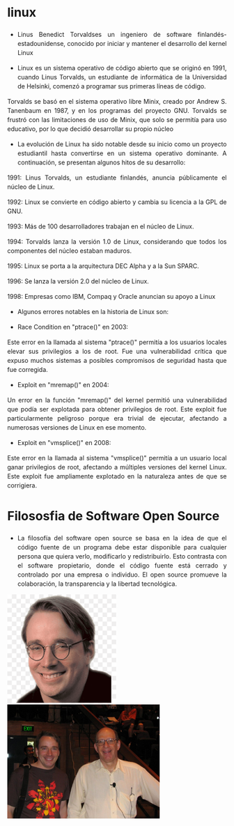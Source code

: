 <div style="line-height: 1.5;">
<div style="text-align: justify;">

# linux

- Linus Benedict Torvaldses un ingeniero de software finlandés-estadounidense,​ conocido por iniciar y mantener el desarrollo del kernel Linux

- Linux es un sistema operativo de código abierto que se originó en 1991, cuando Linus Torvalds, un estudiante de informática de la Universidad de Helsinki, comenzó a programar sus primeras líneas de código. 
 
Torvalds se basó en el sistema operativo libre Minix, creado por Andrew S. Tanenbaum en 1987, y en los programas del proyecto GNU. Torvalds se frustró con las limitaciones de uso de Minix, que solo se permitía para uso educativo, por lo que decidió desarrollar su propio núcleo

- La evolución de Linux ha sido notable desde su inicio como un proyecto estudiantil hasta convertirse en un sistema operativo dominante. A continuación, se presentan algunos hitos de su desarrollo: 
 
1991: Linus Torvalds, un estudiante finlandés, anuncia públicamente el núcleo de Linux. 
 
1992: Linux se convierte en código abierto y cambia su licencia a la GPL de GNU. 
 
1993: Más de 100 desarrolladores trabajan en el núcleo de Linux. 
 
1994: Torvalds lanza la versión 1.0 de Linux, considerando que todos los componentes del núcleo estaban maduros. 
 
1995: Linux se porta a la arquitectura DEC Alpha y a la Sun SPARC. 
 
1996: Se lanza la versión 2.0 del núcleo de Linux. 
 
1998: Empresas como IBM, Compaq y Oracle anuncian su apoyo a Linux

- Algunos errores notables en la historia de Linux son:

- Race Condition en "ptrace()" en 2003:

Este error en la llamada al sistema "ptrace()" permitía a los usuarios locales elevar sus privilegios a los de root. Fue una vulnerabilidad crítica que expuso muchos sistemas a posibles compromisos de seguridad hasta que fue corregida.

- Exploit en "mremap()" en 2004:

Un error en la función "mremap()" del kernel permitió una vulnerabilidad que podía ser explotada para obtener privilegios de root. Este exploit fue particularmente peligroso porque era trivial de ejecutar, afectando a numerosas versiones de Linux en ese momento.

- Exploit en "vmsplice()" en 2008:

Este error en la llamada al sistema "vmsplice()" permitía a un usuario local ganar privilegios de root, afectando a múltiples versiones del kernel Linux. Este exploit fue ampliamente explotado en la naturaleza antes de que se corrigiera.

# Filososfia de Software Open Source
- La filosofía del software open source se basa en la idea de que el código fuente de un programa debe estar disponible para cualquier persona que quiera verlo, modificarlo y redistribuirlo. Esto contrasta con el software propietario, donde el código fuente está cerrado y controlado por una empresa o individuo. El open source promueve la colaboración, la transparencia y la libertad tecnológica.
</div>
</div>

<dlv aling="center">
<img src="./creadorl.png" alt="imagen"width="250" />
<img src="./imagen.png" alt="imagen" width="350"/>
</div>

 
 
 
 
 
 
 
 
 

